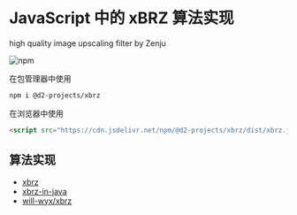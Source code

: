 # JavaScript 中的 xBRZ 算法实现

high quality image upscaling filter by Zenju

![npm](https://img.shields.io/npm/v/@d2-projects/xbrz)

在包管理器中使用

``` sh
npm i @d2-projects/xbrz
```

在浏览器中使用

``` html
<script src="https://cdn.jsdelivr.net/npm/@d2-projects/xbrz/dist/xbrz.js"></script>
```

## 算法实现

* [xbrz](https://sourceforge.net/projects/xbrz/)
* [xbrz-in-java](https://intrepidis.blogspot.com/2014/02/xbrz-in-java.html)
* [will-wyx/xbrz](https://github.com/will-wyx/xbrz)
